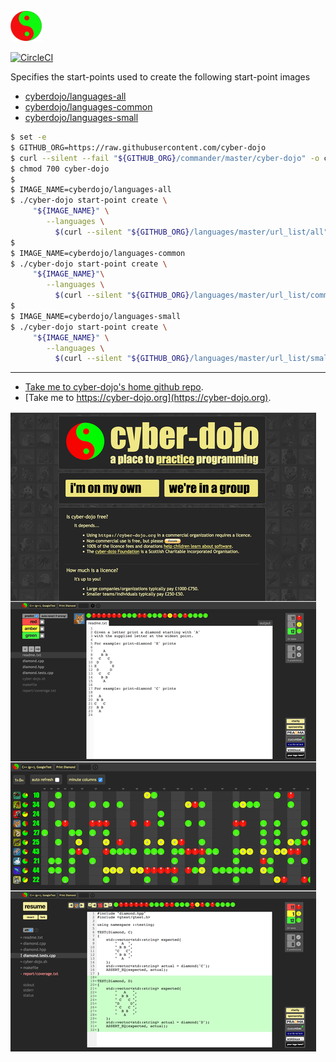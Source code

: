 
<img src="https://raw.githubusercontent.com/cyber-dojo/nginx/master/images/home_page_logo.png" alt="cyber-dojo yin/yang logo" width="50px" height="50px"/>

[![CircleCI](https://circleci.com/gh/cyber-dojo/languages.svg?style=svg)](https://circleci.com/gh/cyber-dojo/languages)

Specifies the start-points used to create the following start-point images
* [cyberdojo/languages-all](https://hub.docker.com/r/cyberdojo/languages-all)
* [cyberdojo/languages-common](https://hub.docker.com/r/cyberdojo/languages-common)
* [cyberdojo/languages-small](https://hub.docker.com/r/cyberdojo/languages-small)

```bash
$ set -e
$ GITHUB_ORG=https://raw.githubusercontent.com/cyber-dojo
$ curl --silent --fail "${GITHUB_ORG}/commander/master/cyber-dojo" -o cyber-dojo
$ chmod 700 cyber-dojo
$
$ IMAGE_NAME=cyberdojo/languages-all
$ ./cyber-dojo start-point create \
     "${IMAGE_NAME}" \
        --languages \
          $(curl --silent "${GITHUB_ORG}/languages/master/url_list/all")
$
$ IMAGE_NAME=cyberdojo/languages-common
$ ./cyber-dojo start-point create \
     "${IMAGE_NAME}"\
        --languages \
          $(curl --silent "${GITHUB_ORG}/languages/master/url_list/common")
$
$ IMAGE_NAME=cyberdojo/languages-small
$ ./cyber-dojo start-point create \
     "${IMAGE_NAME}" \
        --languages \
          $(curl --silent "${GITHUB_ORG}/languages/master/url_list/small")
```

- - - -

* [Take me to cyber-dojo's home github repo](https://github.com/cyber-dojo/cyber-dojo).
* [Take me to https://cyber-dojo.org](https://cyber-dojo.org).

![cyber-dojo.org home page](https://github.com/cyber-dojo/cyber-dojo/blob/master/shared/home_page_snapshot.png)
